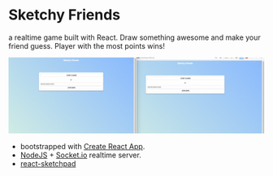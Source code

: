 # Sketchy Friends
a realtime game built with React.
Draw something awesome and make your friend guess. Player with the most points wins!

![Sketchy Friends](/sketchyfriends.gif?raw=true "Sketchy Friends")

- bootstrapped with [Create React App](https://github.com/facebookincubator/create-react-app).
- [NodeJS](https://github.com/nodejs/node) + [Socket.io](https://github.com/socketio/socket.io) realtime server.
- [react-sketchpad](https://github.com/svrcekmichal/react-sketchpad)
